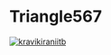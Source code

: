 # Triangle567

[![kravikiraniitb](https://circleci.com/gh/kravikiraniitb/Triangle567.svg?style=svg)](https://app.circleci.com/pipelines/github/kravikiraniitb/Triangle567?branch=main&filter=all)
